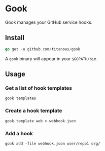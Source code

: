 # Gook

Gook manages your GitHub service hooks.

## Install

```go
go get -u github.com/titanous/gook
```

A `gook` binary will appear in your `$GOPATH/bin`.

## Usage

### Get a list of hook templates

```text
gook templates
```

### Create a hook template

```text
gook template web > webhook.json
```

### Add a hook

```text
gook add -file webhook.json user/repo1 org/
```
